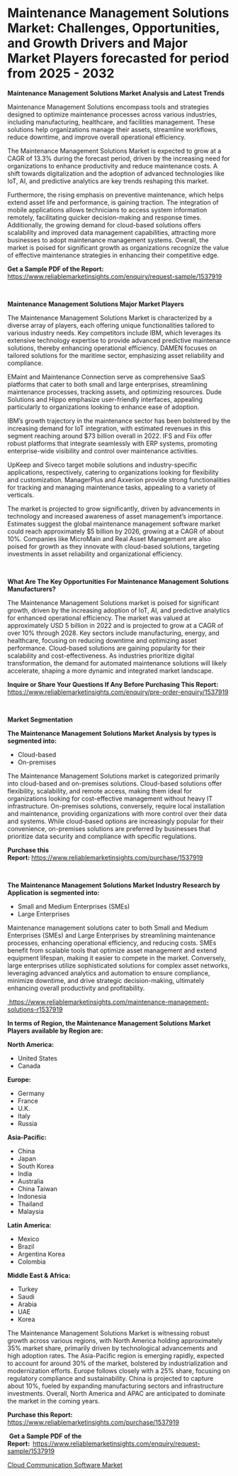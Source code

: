 <p><h1>Maintenance Management Solutions Market: Challenges, Opportunities, and Growth Drivers and Major Market Players forecasted for period from 2025 - 2032</h1></p><p><strong>Maintenance Management Solutions Market Analysis and Latest Trends</strong></p>
<p><p>Maintenance Management Solutions encompass tools and strategies designed to optimize maintenance processes across various industries, including manufacturing, healthcare, and facilities management. These solutions help organizations manage their assets, streamline workflows, reduce downtime, and improve overall operational efficiency.</p><p>The Maintenance Management Solutions Market is expected to grow at a CAGR of 13.3% during the forecast period, driven by the increasing need for organizations to enhance productivity and reduce maintenance costs. A shift towards digitalization and the adoption of advanced technologies like IoT, AI, and predictive analytics are key trends reshaping this market. </p><p>Furthermore, the rising emphasis on preventive maintenance, which helps extend asset life and performance, is gaining traction. The integration of mobile applications allows technicians to access system information remotely, facilitating quicker decision-making and response times. Additionally, the growing demand for cloud-based solutions offers scalability and improved data management capabilities, attracting more businesses to adopt maintenance management systems. Overall, the market is poised for significant growth as organizations recognize the value of effective maintenance strategies in enhancing their competitive edge.</p></p>
<p><strong>Get a Sample PDF of the Report:&nbsp;</strong> <a href="https://www.reliablemarketinsights.com/enquiry/request-sample/1537919?utm_campaign=2280&utm_medium=2&utm_source=Github&utm_content=ia&utm_term=10032025&utm_id=maintenance-management-solutions">https://www.reliablemarketinsights.com/enquiry/request-sample/1537919</a></p>
<p>&nbsp;</p>
<p><strong>Maintenance Management Solutions Major Market Players</strong></p>
<p><p>The Maintenance Management Solutions Market is characterized by a diverse array of players, each offering unique functionalities tailored to various industry needs. Key competitors include IBM, which leverages its extensive technology expertise to provide advanced predictive maintenance solutions, thereby enhancing operational efficiency. DAMEN focuses on tailored solutions for the maritime sector, emphasizing asset reliability and compliance.</p><p>EMaint and Maintenance Connection serve as comprehensive SaaS platforms that cater to both small and large enterprises, streamlining maintenance processes, tracking assets, and optimizing resources. Dude Solutions and Hippo emphasize user-friendly interfaces, appealing particularly to organizations looking to enhance ease of adoption.</p><p>IBM’s growth trajectory in the maintenance sector has been bolstered by the increasing demand for IoT integration, with estimated revenues in this segment reaching around $73 billion overall in 2022. IFS and Fiix offer robust platforms that integrate seamlessly with ERP systems, promoting enterprise-wide visibility and control over maintenance activities.</p><p>UpKeep and Siveco target mobile solutions and industry-specific applications, respectively, catering to organizations looking for flexibility and customization. ManagerPlus and Axxerion provide strong functionalities for tracking and managing maintenance tasks, appealing to a variety of verticals.</p><p>The market is projected to grow significantly, driven by advancements in technology and increased awareness of asset management’s importance. Estimates suggest the global maintenance management software market could reach approximately $5 billion by 2026, growing at a CAGR of about 10%. Companies like MicroMain and Real Asset Management are also poised for growth as they innovate with cloud-based solutions, targeting investments in asset reliability and organizational efficiency.</p></p>
<p>&nbsp;</p>
<p><strong>What Are The Key Opportunities For Maintenance Management Solutions Manufacturers?</strong></p>
<p><p>The Maintenance Management Solutions market is poised for significant growth, driven by the increasing adoption of IoT, AI, and predictive analytics for enhanced operational efficiency. The market was valued at approximately USD 5 billion in 2022 and is projected to grow at a CAGR of over 10% through 2028. Key sectors include manufacturing, energy, and healthcare, focusing on reducing downtime and optimizing asset performance. Cloud-based solutions are gaining popularity for their scalability and cost-effectiveness. As industries prioritize digital transformation, the demand for automated maintenance solutions will likely accelerate, shaping a more dynamic and integrated market landscape.</p></p>
<p><strong>Inquire or Share Your Questions If Any Before Purchasing This Report:</strong> <a href="https://www.reliablemarketinsights.com/enquiry/pre-order-enquiry/1537919?utm_campaign=2280&utm_medium=2&utm_source=Github&utm_content=ia&utm_term=10032025&utm_id=maintenance-management-solutions">https://www.reliablemarketinsights.com/enquiry/pre-order-enquiry/1537919</a></p>
<p>&nbsp;</p>
<p><strong>Market Segmentation</strong></p>
<p><strong>The Maintenance Management Solutions Market Analysis by types is segmented into:</strong></p>
<p><ul><li>Cloud-based</li><li>On-premises</li></ul></p>
<p><p>The Maintenance Management Solutions market is categorized primarily into cloud-based and on-premises solutions. Cloud-based solutions offer flexibility, scalability, and remote access, making them ideal for organizations looking for cost-effective management without heavy IT infrastructure. On-premises solutions, conversely, require local installation and maintenance, providing organizations with more control over their data and systems. While cloud-based options are increasingly popular for their convenience, on-premises solutions are preferred by businesses that prioritize data security and compliance with specific regulations.</p></p>
<p><strong>Purchase this Report:&nbsp;</strong><a href="https://www.reliablemarketinsights.com/purchase/1537919?utm_campaign=2280&utm_medium=2&utm_source=Github&utm_content=ia&utm_term=10032025&utm_id=maintenance-management-solutions">https://www.reliablemarketinsights.com/purchase/1537919</a></p>
<p>&nbsp;</p>
<p><strong>The Maintenance Management Solutions Market Industry Research by Application is segmented into:</strong></p>
<p><ul><li>Small and Medium Enterprises (SMEs)</li><li>Large Enterprises</li></ul></p>
<p><p>Maintenance management solutions cater to both Small and Medium Enterprises (SMEs) and Large Enterprises by streamlining maintenance processes, enhancing operational efficiency, and reducing costs. SMEs benefit from scalable tools that optimize asset management and extend equipment lifespan, making it easier to compete in the market. Conversely, large enterprises utilize sophisticated solutions for complex asset networks, leveraging advanced analytics and automation to ensure compliance, minimize downtime, and drive strategic decision-making, ultimately enhancing overall productivity and profitability.</p></p>
<p><a href="https://www.reliablemarketinsights.com/maintenance-management-solutions-r1537919?utm_campaign=2280&utm_medium=2&utm_source=Github&utm_content=ia&utm_term=10032025&utm_id=maintenance-management-solutions">&nbsp;https://www.reliablemarketinsights.com/maintenance-management-solutions-r1537919</a></p>
<p><strong>In terms of Region, the Maintenance Management Solutions Market Players available by Region are:</strong></p>
<p>
    <p> <strong> North America: </strong>
        <ul>
            <li>United States</li>
            <li>Canada</li>
        </ul>
        </p> 
    <p> <strong> Europe: </strong>
        <ul>
            <li>Germany</li>
            <li>France</li>
            <li>U.K.</li>
            <li>Italy</li>
            <li>Russia</li>
        </ul>
        </p> 
    <p> <strong> Asia-Pacific: </strong>
        <ul>
            <li>China</li>
            <li>Japan</li>
            <li>South Korea</li>
            <li>India</li>
            <li>Australia</li>
            <li>China Taiwan</li>
            <li>Indonesia</li>
            <li>Thailand</li>
            <li>Malaysia</li>
        </ul>
        </p> 
    <p> <strong> Latin America: </strong>
        <ul>
            <li>Mexico</li>
            <li>Brazil</li>
            <li>Argentina Korea</li>
            <li>Colombia</li>
        </ul>
        </p> 
    <p> <strong> Middle East & Africa: </strong>
        <ul>
            <li>Turkey</li>
            <li>Saudi</li>
            <li>Arabia</li>
            <li>UAE</li>
            <li>Korea</li>
        </ul>
    </p>
    </p>
<p><p>The Maintenance Management Solutions Market is witnessing robust growth across various regions, with North America holding approximately 35% market share, primarily driven by technological advancements and high adoption rates. The Asia-Pacific region is emerging rapidly, expected to account for around 30% of the market, bolstered by industrialization and modernization efforts. Europe follows closely with a 25% share, focusing on regulatory compliance and sustainability. China is projected to capture about 10%, fueled by expanding manufacturing sectors and infrastructure investments. Overall, North America and APAC are anticipated to dominate the market in the coming years.</p></p>
<p><strong>Purchase this Report: </strong><a href="https://www.reliablemarketinsights.com/purchase/1537919?utm_campaign=2280&utm_medium=2&utm_source=Github&utm_content=ia&utm_term=10032025&utm_id=maintenance-management-solutions">https://www.reliablemarketinsights.com/purchase/1537919</a></p>
<p>&nbsp;<strong>Get a Sample PDF of the Report:&nbsp;&nbsp;</strong><a href="https://www.reliablemarketinsights.com/enquiry/request-sample/1537919?utm_campaign=2280&utm_medium=2&utm_source=Github&utm_content=ia&utm_term=10032025&utm_id=maintenance-management-solutions">https://www.reliablemarketinsights.com/enquiry/request-sample/1537919</a></p>
<p><strong></strong></p>
<p><p><a href="https://github.com/lylyparadise/Market-Research-Report-List-6/blob/main/cloud-communication-software-market.md?utm_campaign=2280&utm_medium=2&utm_source=Github&utm_content=ia&utm_term=10032025&utm_id=maintenance-management-solutions">Cloud Communication Software Market</a></p></p>